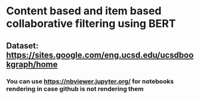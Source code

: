 # Content based and item based collaborative filtering using BERT

## Dataset: https://sites.google.com/eng.ucsd.edu/ucsdbookgraph/home


### You can use https://nbviewer.jupyter.org/ for notebooks rendering in case github is not rendering them